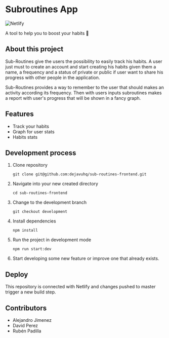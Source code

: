 # Subroutines App

![Netlify](https://img.shields.io/netlify/4279632d-a3e0-416a-9d45-ea00b059f307?label=build)

A tool to help you to boost your habits 🚀

## About this project

Sub-Routines give the users the possibility to easily track his habits. A user just must to create an account and start creating his habits given them a name, a frequency and a status of private or public if user want to share his progress with other people in the application.

Sub-Routines provides a way to remember to the user that should makes an activity according its frequency. Then with users inputs subroutines makes a report with user's progress that will be shown in a fancy graph.

## Features

- Track your habits
- Graph for user stats
- Habits stats

## Development process

1. Clone repository

   `git clone git@github.com:dejavuhq/sub-routines-frontend.git`

2. Navigate into your new created directory

   `cd sub-routines-frontend`

3. Change to the development branch

   `git checkout development`

4. Install dependencies

   `npm install`

5. Run the project in development mode

   `npm run start:dev`

6. Start developing some new feature or improve one that already exists.

## Deploy

This repository is connected with Netlify and changes pushed to master trigger a new build step.

## Contributors

- Alejandro Jimenez
- David Perez
- Rubén Padilla
